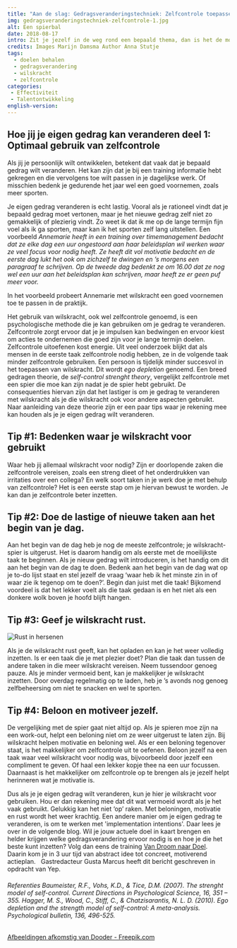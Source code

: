 ```yaml
---
title: "Aan de slag: Gedragsveranderingstechniek: Zelfcontrole toepassen."
img: gedragsveranderingstechniek-zelfcontrole-1.jpg
alt: Een spierbal
date: 2018-08-17
intro: Zit je jezelf in de weg rond een bepaald thema, dan is het de moeite waard om je verwachtingen zelf of samen met een coach te onderzoeken. Aan de hand van de oefeningen in dit blog kun je daarmee direct een start maken.
credits: Images Marijn Damsma Author Anna Stutje
tags: 
  - doelen behalen
  - gedragsverandering
  - wilskracht
  - zelfcontrole
categories:
 - Effectiviteit
 - Talentontwikkeling
english-version: 
---
```

Hoe jij je eigen gedrag kan veranderen deel 1: Optimaal gebruik van zelfcontrole
--------------------------------------------------------------------------------

Als jij je persoonlijk wilt ontwikkelen, betekent dat vaak dat je bepaald gedrag wilt veranderen. Het kan zijn dat je bij een training informatie hebt gekregen en die vervolgens toe wilt passen in je dagelijkse werk. Of misschien bedenk je gedurende het jaar wel een goed voornemen, zoals meer sporten. 

Je eigen gedrag veranderen is echt lastig. Vooral als je rationeel vindt dat je bepaald gedrag moet vertonen, maar je het nieuwe gedrag zelf niet zo gemakkelijk of plezierig vindt. Zo weet ik dat ik me op de lange termijn fijn voel als ik ga sporten, maar kan ik het sporten zelf lang uitstellen. Een voorbeeld _Annemarie heeft in een training over timemanagement bedacht dat ze elke dag een uur ongestoord aan haar beleidsplan wil werken waar ze veel focus voor nodig heeft. Ze heeft dit vol motivatie bedacht en de eerste dag lukt het ook om zichzelf te dwingen en ’s morgens een paragraaf te schrijven. Op de tweede dag bedenkt ze om 16.00 dat ze nog wel een uur aan het beleidsplan kan schrijven, maar heeft ze er geen puf meer voor._ 

In het voorbeeld probeert Annemarie met wilskracht een goed voornemen toe te passen in de praktijk. 

Het gebruik van wilskracht, ook wel zelfcontrole genoemd, is een psychologische methode die je kan gebruiken om je gedrag te veranderen. Zelfcontrole zorgt ervoor dat je je impulsen kan bedwingen en ervoor kiest om acties te ondernemen die goed zijn voor je lange termijn doelen. Zelfcontrole uitoefenen kost energie. Uit veel onderzoek blijkt dat als mensen in de eerste taak zelfcontrole nodig hebben, ze in de volgende taak minder zelfcontrole gebruiken. Een persoon is tijdelijk minder succesvol in het toepassen van wilskracht. Dit wordt _ego depletion_ genoemd. Een breed gedragen theorie, de _self-control strenght theory_, vergelijkt zelfcontrole met een spier die moe kan zijn nadat je de spier hebt gebruikt. De consequenties hiervan zijn dat het lastiger is om je gedrag te veranderen met wilskracht als je die wilskracht ook voor andere aspecten gebruikt. Naar aanleiding van deze theorie zijn er een paar tips waar je rekening mee kan houden als je je eigen gedrag wilt veranderen.

## Tip #1: Bedenken waar je wilskracht voor gebruikt

Waar heb jij allemaal wilskracht voor nodig? Zijn er doorlopende zaken die zelfcontrole vereisen, zoals een streng dieet of het onderdrukken van irritaties over een collega? En welk soort taken in je werk doe je met behulp van zelfcontrole? Het is een eerste stap om je hiervan bewust te worden. Je kan dan je zelfcontrole beter inzetten.

## Tip #2: Doe de lastige of nieuwe taken aan het begin van je dag.

Aan het begin van de dag heb je nog de meeste zelfcontrole; je wilskracht-spier is uitgerust. Het is daarom handig om als eerste met de moeilijkste taak te beginnen. Als je nieuw gedrag wilt introduceren, is het handig om dit aan het begin van de dag te doen. Bedenk aan het begin van de dag wat op je to-do lijst staat en stel jezelf de vraag ‘waar heb ik het minste zin in of waar zie ik tegenop om te doen?’. Begin dan juist met die taak! Bijkomend voordeel is dat het lekker voelt als die taak gedaan is en het niet als een donkere wolk boven je hoofd blijft hangen.

## Tip #3: Geef je wilskracht rust.

![Rust in hersenen](./gedragsveranderingstechniek-zelfcontrole-2.jpg)

Als je de wilskracht rust geeft, kan het opladen en kan je het weer volledig inzetten. Is er een taak die je met plezier doet? Plan die taak dan tussen de andere taken in die meer wilskracht vereisen. Neem tussendoor genoeg pauze. Als je minder vermoeid bent, kan je makkelijker je wilskracht inzetten. Door overdag regelmatig op te laden, heb je ’s avonds nog genoeg zelfbeheersing om niet te snacken en wel te sporten.

## Tip #4: Beloon en motiveer jezelf.

De vergelijking met de spier gaat niet altijd op. Als je spieren moe zijn na een work-out, helpt een beloning niet om ze weer uitgerust te laten zijn. Bij wilskracht helpen motivatie en beloning wel. Als er een beloning tegenover staat, is het makkelijker om zelfcontrole uit te oefenen. Beloon jezelf na een taak waar veel wilskracht voor nodig was, bijvoorbeeld door jezelf een compliment te geven. Of haal een lekker kopje thee na een uur focussen. Daarnaast is het makkelijker om zelfcontrole op te brengen als je jezelf helpt herinneren wat je motivatie is.

Dus als je je eigen gedrag wilt veranderen, kun je hier je wilskracht voor gebruiken. Hou er dan rekening mee dat dit wat vermoeid wordt als je het vaak gebruikt. Gelukkig kan het niet ‘op’ raken. Met beloningen, motivatie en rust wordt het weer krachtig. Een andere manier om je eigen gedrag te veranderen, is om te werken met 'implementation intentions'. Daar lees je over in de volgende blog. Wil je jouw actuele doel in kaart brengen en helder krijgen welke gedragsverandering ervoor nodig is en hoe je die het beste kunt inzetten? Volg dan eens de training [Van Droom naar Doel](http://yeptrainingen.nl/trainingsaanbod/training-van-droom-naar-doel/).  Daarin kom je in 3 uur tijd van abstract idee tot concreet, motiverend actieplan.   Gastredacteur Gusta Marcus heeft dit bericht geschreven in opdracht van Yep.

###### Referenties Baumeister, R.F., Vohs, K.D., & Tice, D.M. (2007). The strenght model of self-control. Current Directions in Psychological Science, 16, 351 – 355. Hagger, M. S., Wood, C., Stiff, C., & Chatzisarantis, N. L. D. (2010). Ego depletion and the strength model of self-control: A meta-analysis. Psychological bulletin, 136, 496-525.

[Afbeeldingen afkomstig van Dooder - Freepik.com](https://www.freepik.com/free-photos-vectors/background)